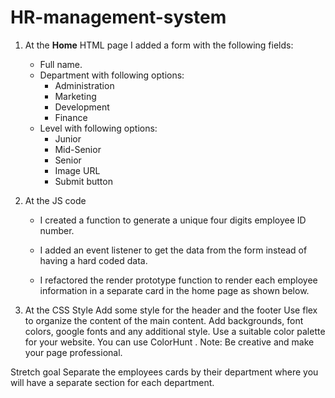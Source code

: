 # HR-management-system

1. At the **Home** HTML page
I added a form with the following fields:

    - Full name.
    - Department with following options:
        - Administration
        - Marketing
        - Development
        - Finance
    - Level with following options:
        - Junior
        - Mid-Senior
        - Senior
        - Image URL
        - Submit button

2. At the JS code 
    - I created a function to generate a unique four digits employee ID number.
    - I added an event listener to get the data from the form instead of having a hard coded data.

    - I refactored the render prototype function to render each employee information in a separate card in the home page as shown below.



3. At the CSS Style 
Add some style for the header and the footer
Use flex to organize the content of the main content.
Add backgrounds, font colors, google fonts and any additional style.
Use a suitable color palette for your website. You can use ColorHunt .
Note: Be creative and make your page professional.

Stretch goal
Separate the employees cards by their department where you will have a separate section for each department.

